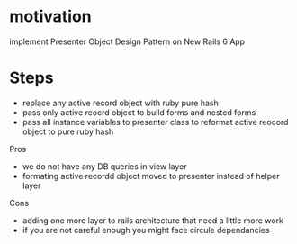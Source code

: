 # motivation 

implement Presenter Object Design Pattern on New Rails 6 App 

# Steps 
* replace any active record object with ruby pure hash 
* pass only active reocrd object to build forms and nested forms 
* pass all instance variables to presenter class to reformat active reocord object to pure ruby hash 

Pros
* we do not have any DB queries in view layer 
* formating active recordd object moved to presenter instead of helper layer 

Cons 
* adding one more layer to rails architecture that need a little more work 
* if you are not careful enough you might face circule dependancies 

